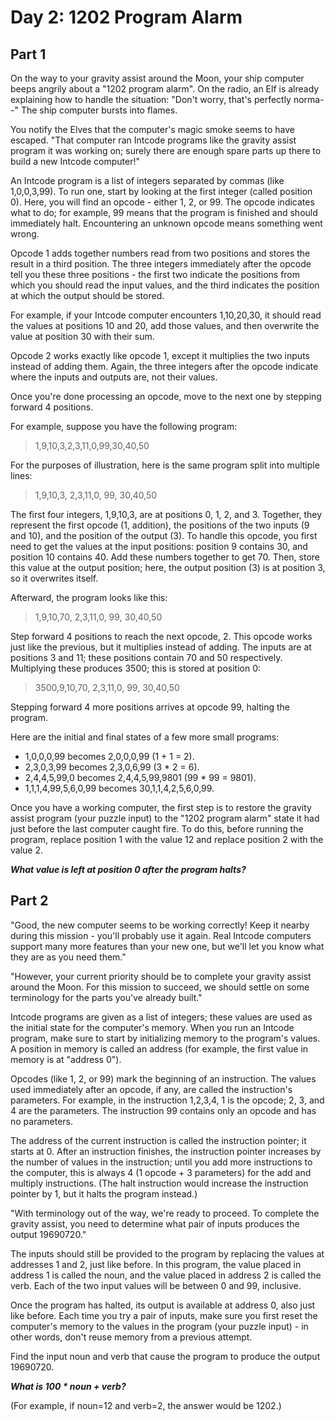 # Day 2: 1202 Program Alarm

## Part 1

On the way to your gravity assist around the Moon, your ship computer beeps angrily about a "1202 program alarm".
On the radio, an Elf is already explaining how to handle the situation: "Don't worry, that's perfectly norma--"
The ship computer bursts into flames.

You notify the Elves that the computer's magic smoke seems to have escaped.
"That computer ran Intcode programs like the gravity assist program it was working on; surely there are enough spare parts up there to build a new Intcode computer!"

An Intcode program is a list of integers separated by commas (like 1,0,0,3,99).
To run one, start by looking at the first integer (called position 0).
Here, you will find an opcode - either 1, 2, or 99.
The opcode indicates what to do; for example, 99 means that the program is finished and should immediately halt.
Encountering an unknown opcode means something went wrong.

Opcode 1 adds together numbers read from two positions and stores the result in a third position.
The three integers immediately after the opcode tell you these three positions - the first two indicate the positions from which you should read the input values, and the third indicates the position at which the output should be stored.

For example, if your Intcode computer encounters 1,10,20,30, it should read the values at positions 10 and 20, add those values, and then overwrite the value at position 30 with their sum.

Opcode 2 works exactly like opcode 1, except it multiplies the two inputs instead of adding them.
Again, the three integers after the opcode indicate where the inputs and outputs are, not their values.

Once you're done processing an opcode, move to the next one by stepping forward 4 positions.

For example, suppose you have the following program:

> 1,9,10,3,2,3,11,0,99,30,40,50

For the purposes of illustration, here is the same program split into multiple lines:

> 1,9,10,3,
> 2,3,11,0,
> 99,
> 30,40,50

The first four integers, 1,9,10,3, are at positions 0, 1, 2, and 3.
Together, they represent the first opcode (1, addition), the positions of the two inputs (9 and 10), and the position of the output (3).
To handle this opcode, you first need to get the values at the input positions: position 9 contains 30, and position 10 contains 40.
Add these numbers together to get 70.
Then, store this value at the output position; here, the output position (3) is at position 3, so it overwrites itself.

Afterward, the program looks like this:

> 1,9,10,70,
> 2,3,11,0,
> 99,
> 30,40,50

Step forward 4 positions to reach the next opcode, 2.
This opcode works just like the previous, but it multiplies instead of adding.
The inputs are at positions 3 and 11; these positions contain 70 and 50 respectively.
Multiplying these produces 3500; this is stored at position 0:

> 3500,9,10,70,
> 2,3,11,0,
> 99,
> 30,40,50

Stepping forward 4 more positions arrives at opcode 99, halting the program.

Here are the initial and final states of a few more small programs:

* 1,0,0,0,99 becomes 2,0,0,0,99 (1 + 1 = 2).
* 2,3,0,3,99 becomes 2,3,0,6,99 (3 * 2 = 6).
* 2,4,4,5,99,0 becomes 2,4,4,5,99,9801 (99 * 99 = 9801).
* 1,1,1,4,99,5,6,0,99 becomes 30,1,1,4,2,5,6,0,99.

Once you have a working computer, the first step is to restore the gravity assist program (your puzzle input) to the "1202 program alarm" state it had just before the last computer caught fire.
To do this, before running the program, replace position 1 with the value 12 and replace position 2 with the value 2.

***What value is left at position 0 after the program halts?***

## Part 2

"Good, the new computer seems to be working correctly!
Keep it nearby during this mission - you'll probably use it again.
Real Intcode computers support many more features than your new one, but we'll let you know what they are as you need them."

"However, your current priority should be to complete your gravity assist around the Moon.
For this mission to succeed, we should settle on some terminology for the parts you've already built."

Intcode programs are given as a list of integers; these values are used as the initial state for the computer's memory.
When you run an Intcode program, make sure to start by initializing memory to the program's values.
A position in memory is called an address (for example, the first value in memory is at "address 0").

Opcodes (like 1, 2, or 99) mark the beginning of an instruction.
The values used immediately after an opcode, if any, are called the instruction's parameters.
For example, in the instruction 1,2,3,4, 1 is the opcode; 2, 3, and 4 are the parameters.
The instruction 99 contains only an opcode and has no parameters.

The address of the current instruction is called the instruction pointer; it starts at 0.
After an instruction finishes, the instruction pointer increases by the number of values in the instruction; until you add more instructions to the computer, this is always 4 (1 opcode + 3 parameters) for the add and multiply instructions.
(The halt instruction would increase the instruction pointer by 1, but it halts the program instead.)

"With terminology out of the way, we're ready to proceed.
To complete the gravity assist, you need to determine what pair of inputs produces the output 19690720."

The inputs should still be provided to the program by replacing the values at addresses 1 and 2, just like before.
In this program, the value placed in address 1 is called the noun, and the value placed in address 2 is called the verb.
Each of the two input values will be between 0 and 99, inclusive.

Once the program has halted, its output is available at address 0, also just like before.
Each time you try a pair of inputs, make sure you first reset the computer's memory to the values in the program (your puzzle input) - in other words, don't reuse memory from a previous attempt.

Find the input noun and verb that cause the program to produce the output 19690720.

***What is 100 * noun + verb?***

(For example, if noun=12 and verb=2, the answer would be 1202.)